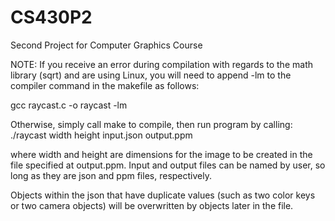 # CS430P2
Second Project for Computer Graphics Course

NOTE: If you receive an error during compilation with regards to the math library (sqrt) and are using Linux, you will need to append -lm to the compiler command in the makefile as follows:

gcc raycast.c -o raycast -lm

Otherwise, simply call make to compile, then run program by calling:
./raycast width height input.json output.ppm

where width and height are dimensions for the image to be created in the file specified at output.ppm. 
Input and output files can be named by user, so long as they are json and ppm files, respectively.

Objects within the json that have duplicate values (such as two color keys or two camera objects) will be overwritten by
objects later in the file.
